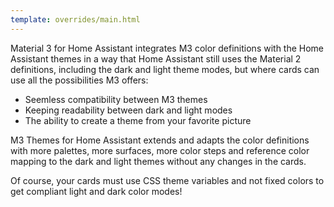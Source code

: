 ```yaml
---
template: overrides/main.html
---
```


Material 3 for Home Assistant integrates M3 color definitions with the Home Assistant themes in a way that Home Assistant still uses the Material 2 definitions, including the dark and light theme modes, but where cards can use all the possibilities M3 offers:

- Seemless compatibility between M3 themes
- Keeping readability between dark and light modes
- The ability to create a theme from your favorite picture

M3 Themes for Home Assistant extends and adapts the color definitions with more palettes, more surfaces, more color steps and reference color mapping to the dark and light themes without any changes in the cards.

Of course, your cards must use CSS theme variables and not fixed colors to get compliant light and dark color modes!

